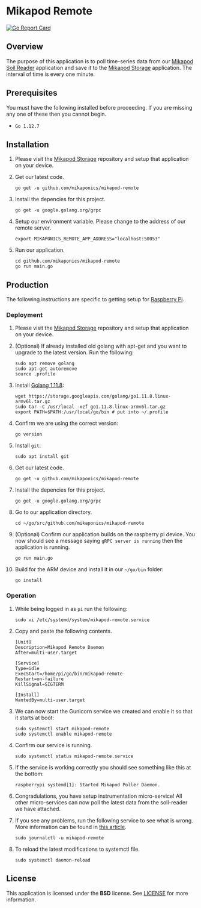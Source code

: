 # Mikapod Remote
[![Go Report Card](https://goreportcard.com/badge/github.com/mikaponics/mikapod-remote)](https://goreportcard.com/report/github.com/mikaponics/mikapod-remote)

## Overview

The purpose of this application is to poll time-series data from our [Mikapod Soil Reader](https://github.com/mikaponics/mikapod-soil-reader) application and save it to the [Mikapod Storage](https://github.com/mikaponics/mikapod-storage) application. The interval of time is every one minute.

## Prerequisites

You must have the following installed before proceeding. If you are missing any one of these then you cannot begin.

* ``Go 1.12.7``

## Installation

1. Please visit the [Mikapod Storage](https://github.com/mikaponics/mikapod-storage) repository and setup that application on your device.

2. Get our latest code.

    ```
    go get -u github.com/mikaponics/mikapod-remote
    ```

5. Install the depencies for this project.

    ```
    go get -u google.golang.org/grpc
    ```

6. Setup our environment variable. Please change to the address of our remote server.

    ```
    export MIKAPONICS_REMOTE_APP_ADDRESS="localhost:50053"
    ```

7. Run our application.

    ```
    cd github.com/mikaponics/mikapod-remote
    go run main.go
    ```

## Production

The following instructions are specific to getting setup for [Raspberry Pi](https://www.raspberrypi.org/).

### Deployment

1. Please visit the [Mikapod Storage](https://github.com/mikaponics/mikapod-storage) repository and setup that application on your device.

2. (Optional) If already installed old golang with apt-get and you want to upgrade to the latest version. Run the following:

    ```
    sudo apt remove golang
    sudo apt-get autoremove
    source .profile
    ```

3. Install [Golang 1.11.8]():

    ```
    wget https://storage.googleapis.com/golang/go1.11.8.linux-armv6l.tar.gz
    sudo tar -C /usr/local -xzf go1.11.8.linux-armv6l.tar.gz
    export PATH=$PATH:/usr/local/go/bin # put into ~/.profile
    ```

4. Confirm we are using the correct version:

    ```
    go version
    ```

5. Install ``git``:

    ```
    sudo apt install git
    ```

6. Get our latest code.

    ```
    go get -u github.com/mikaponics/mikapod-remote
    ```

7. Install the depencies for this project.

    ```
    go get -u google.golang.org/grpc
    ```

8. Go to our application directory.

    ```
    cd ~/go/src/github.com/mikaponics/mikapod-remote
    ```

9. (Optional) Confirm our application builds on the raspberry pi device. You now should see a message saying ``gRPC server is running`` then the application is running.

    ```
    go run main.go
    ```

10. Build for the ARM device and install it in our ``~/go/bin`` folder:

    ```
    go install
    ```


### Operation

1. While being logged in as ``pi`` run the following:

    ```
    sudo vi /etc/systemd/system/mikapod-remote.service
    ```

2. Copy and paste the following contents.

    ```
    [Unit]
    Description=Mikapod Remote Daemon
    After=multi-user.target

    [Service]
    Type=idle
    ExecStart=/home/pi/go/bin/mikapod-remote
    Restart=on-failure
    KillSignal=SIGTERM

    [Install]
    WantedBy=multi-user.target
    ```

3. We can now start the Gunicorn service we created and enable it so that it starts at boot:

    ```
    sudo systemctl start mikapod-remote
    sudo systemctl enable mikapod-remote
    ```

4. Confirm our service is running.

    ```
    sudo systemctl status mikapod-remote.service
    ```

5. If the service is working correctly you should see something like this at the bottom:

    ```
    raspberrypi systemd[1]: Started Mikapod Poller Daemon.
    ```

6. Congradulations, you have setup instrumentation micro-service! All other micro-services can now poll the latest data from the soil-reader we have attached.

7. If you see any problems, run the following service to see what is wrong. More information can be found in [this article](https://unix.stackexchange.com/a/225407).

    ```
    sudo journalctl -u mikapod-remote
    ```

8. To reload the latest modifications to systemctl file.

    ```
    sudo systemctl daemon-reload
    ```


## License

This application is licensed under the **BSD** license. See [LICENSE](LICENSE) for more information.
